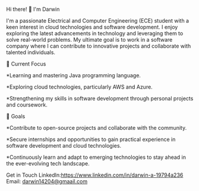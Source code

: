 Hi there! 👋 I'm Darwin

I'm a passionate Electrical and Computer Engineering (ECE) student with a keen interest in cloud technologies and software development. I enjoy exploring the latest advancements in technology and leveraging them to solve real-world problems. My ultimate goal is to work in a software company where I can contribute to innovative projects and collaborate with talented individuals.

🔭 Current Focus

*Learning and mastering Java programming language.

*Exploring cloud technologies, particularly AWS and Azure.

*Strengthening my skills in software development through personal projects and coursework.

🚀 Goals

*Contribute to open-source projects and collaborate with the community.

*Secure internships and opportunities to gain practical experience in software development and cloud technologies.

*Continuously learn and adapt to emerging technologies to stay ahead in the ever-evolving tech landscape.

 Get in Touch
LinkedIn:https://www.linkedin.com/in/darwin-a-19794a236
Email: darwin14204@gmaail.com
